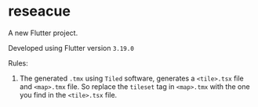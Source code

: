 # reseacue

A new Flutter project.

Developed using Flutter version `3.19.0`

Rules:

1. The generated `.tmx` using `Tiled` software, generates a `<tile>.tsx` file and `<map>.tmx` file. So replace the `tileset` tag in `<map>.tmx` with the one you find in the `<tile>.tsx` file.